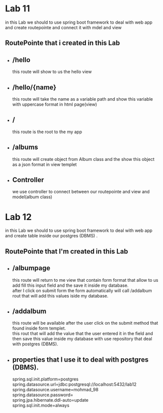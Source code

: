 
# Lab 11
in this Lab we should to use spring boot framework to deal with web app and create routepointe and connect it with mdel and view

## RoutePointe that i created in this Lab

* ##  /hello 
    this route will show to us the hello view    

* ## /hello/{name}
    this route will take the name as a variable path and show this variable with uppercase format in html page(view)

* ## / 
    this route is the root to the my app 
* ## /albums

    this route will create object from Album class and the show this object as a json format in view templet 

* ## Controller 
    we use controller to connect between our routepointe and view and model(album class)

# Lab 12
in this Lab we should to use spring boot framework to deal with web app and create table inside our postgres (DBMS) .

## RoutePointe that I'm created in this Lab

* ## /albumpage 
    this route will return to me view that contain form format that allow to us add fill this input field and the save it inside my database.  
    after I click on submit form the form automatically will call /addalbum rout that will add this values iside my database.
* ## /addalbum  
    this route will be available after the user click on the submit method that found inside form templet.  
    this rout that will add the value that the user entered it in the field and then save this value inside my database with use repository that deal with postgres (DBMS).
* ## properties that I use it to deal with postgres (DBMS).
    spring.sql.init.platform=postgres  
    spring.datasource.url=jdbc:postgresql://localhost:5432/lab12  
    spring.datasource.username=mohmad_98  
    spring.datasource.password=  
    spring.jpa.hibernate.ddl-auto=update  
    spring.sql.init.mode=always  
